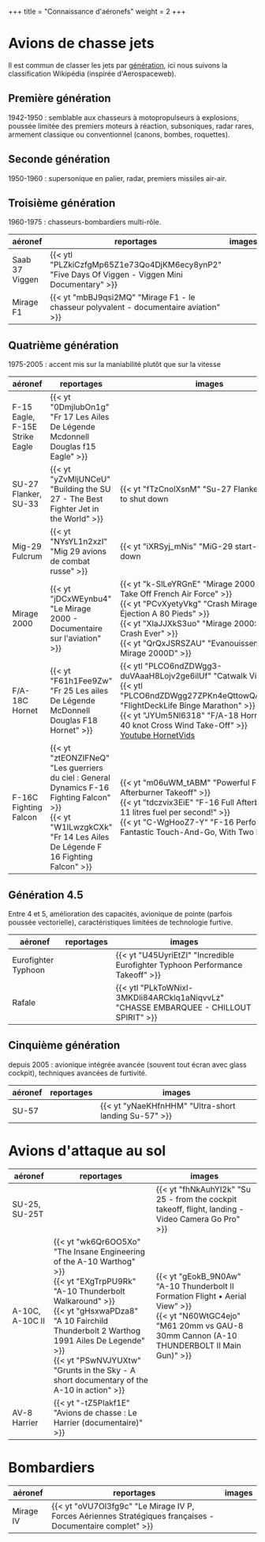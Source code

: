 +++
title = "Connaissance d'aéronefs"
weight = 2
+++

# Avions de chasse jets
Il est commun de classer les jets par [génération](https://fr.wikipedia.org/wiki/G%C3%A9n%C3%A9rations_des_avions_de_combat), ici nous suivons la classification Wikipédia (inspirée d'Aerospaceweb).

## Première génération
1942-1950 : semblable aux chasseurs à motopropulseurs à explosions, poussée limitée des premiers moteurs à réaction, subsoniques, radar rares, armement classique ou conventionnel (canons, bombes, roquettes).

## Seconde génération
1950-1960 : supersonique en palier, radar, premiers missiles air-air.

## Troisième génération
1960-1975 : chasseurs-bombardiers multi-rôle.

aéronef                                           | reportages                                                                                       | images
------------------------------------------------- | ------------------------------------------------------------------------------------------------ | --------------
Saab 37 Viggen                                    | {{< ytl "PLZkiCzfgMp65Z1e73Qo4DjKM6ecy8ynP2" "Five Days Of Viggen - Viggen Mini Documentary" >}} |
Mirage F1                                         | {{< yt "mbBJ9qsi2MQ" "Mirage F1 - le chasseur polyvalent - documentaire aviation" >}}            |

## Quatrième génération
1975-2005 : accent mis sur la maniabilité plutôt que sur la vitesse

aéronef                                           | reportages                                                                         | images
------------------------------------------------- | ---------------------------------------------------------------------------------- | --------------
F-15 Eagle, F-15E Strike Eagle                    | {{< yt "0DmjlubOn1g" "Fr 17 Les Ailes De Légende Mcdonnell Douglas f15 Eagle" >}}  |
SU-27 Flanker, SU-33                              | {{< yt "yZvMljUNCeU" "Building the SU 27 - The Best Fighter Jet in the World" >}}  | {{< yt "fTzCnolXsnM" "Su-27 Flanker start up to shut down | Ukrainian Air Force | EBBL" >}}
Mig-29 Fulcrum                                    | {{< yt "NYsYL1n2xzI" "Mig 29 avions de combat russe" >}}                           | {{< yt "iXRSyj_mNis" "MiG-29 start-up to shut down | Polish Air Force | Kleine Brogel Air Base" >}}
Mirage 2000                                       | {{< yt "jDCxWEynbu4" "Le Mirage 2000 - Documentaire sur l'aviation" >}}<br />      | {{< yt "k-SlLeYRGnE" "Mirage 2000 Fighter Jet Take Off French Air Force" >}}<br />{{< yt "PCvXyetyVkg" "Crash Mirage 2000 Éjection A 80 Pieds" >}}<br />{{< yt "XlaJJXkS3uo" "Mirage 2000: Funniest Crash Ever" >}}<br />{{< yt "QrQxJSRSZAU" "Evanouissement pilote Mirage 2000D" >}}
F/A-18C Hornet                                    | {{< yt "F61h1Fee9Zw" "Fr 25 Les ailes De Légende McDonnell Douglas F18 Hornet" >}} | {{< ytl "PLCO6ndZDWgg3-duVAaaH8Lojv2ge6ilUf" "Catwalk Views" >}}<br />{{< ytl "PLCO6ndZDWgg27ZPKn4eQttowQA_Py4GA2" "FlightDeckLife Binge Marathon" >}}<br />{{< yt "JYUm5Nl6318" "F/A-18 Hornets - 30-40 knot Cross Wind Take-Off" >}}<br />[Youtube HornetVids](https://www.youtube.com/c/HornetVids/videos)
F-16C Fighting Falcon                             | {{< yt "ztEONZIFNeQ" "Les guerriers du ciel : General Dynamics F-16 Fighting Falcon" >}}<br />{{< yt "W1ILwzgkCXk" "Fr 14 Les Ailes De Légende F 16 Fighting Falcon" >}} | {{< yt "m06uWM_tABM" "Powerful F-16 Afterburner Takeoff" >}}<br />{{< yt "tdczvix3EiE" "F-16 Full Afterburner - 11 litres fuel per second!" >}}<br />{{< yt "C-WgHooZ7-Y" "F-16 Performs Fantastic Touch-And-Go, With Two Rolls" >}}

## Génération 4.5
Entre 4 et 5, amélioration des capacités, avionique de pointe (parfois poussée vectorielle), caractéristiques limitées de technologie furtive.

aéronef             | reportages | images
------------------- | ---------- | --------------
Eurofighter Typhoon |            | {{< yt "U45UyriEtZI" "Incredible Eurofighter Typhoon Performance Takeoff" >}}
Rafale              |            | {{< ytl "PLkToWNixl-3MKDli84ARCklq1aNiqvvLz" "CHASSE EMBARQUEE - CHILLOUT SPIRIT" >}}

## Cinquième génération
depuis 2005 : avionique intégrée avancée (souvent tout écran avec glass cockpit), techniques avancées de furtivité.

aéronef             | reportages | images
------------------- | ---------- | --------------
SU-57               |            | {{< yt "yNaeKHfnHHM" "Ultra-short landing Su-57" >}}

# Avions d'attaque au sol

aéronef         | reportages                                                              | images
--------------- | ----------------------------------------------------------------------- | --------------
SU-25, SU-25T   |                                                                         | {{< yt "fhNkAuhYI2k" "Su 25 - from the cockpit takeoff, flight, landing - Video Camera Go Pro" >}}
A-10C, A-10C II | {{< yt "wk6Qr6OO5Xo" "The Insane Engineering of the A-10 Warthog" >}} <br />{{< yt "EXgTrpPU9Rk" "A-10 Thunderbolt Walkaround" >}}<br />{{< yt "gHsxwaPDza8" "A 10 Fairchild Thunderbolt 2 Warthog 1991 Ailes De Legende" >}}<br/> {{< yt "PSwNVJYUXtw" "Grunts in the Sky - A short documentary of the A-10 in action" >}} | {{< yt "gEokB_9N0Aw" "A-10 Thunderbolt II Formation Flight • Aerial View" >}}<br />{{< yt "N60WtGC4ejo" "M61 20mm vs GAU-8 30mm Cannon (A-10 THUNDERBOLT II Main Gun)" >}}
AV-8 Harrier    | {{< yt "-tZ5Plakf1E" "Avions de chasse : Le Harrier (documentaire)" >}} |

# Bombardiers

aéronef         | reportages | images
--------------- | ---------- | --------------
Mirage IV       | {{< yt "oVU7Ol3fg9c" "Le Mirage IV P, Forces Aériennes Stratégiques françaises - Documentaire complet" >}} | 
